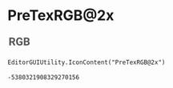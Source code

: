 # PreTexRGB@2x
![](/img/PreTexRGB@2x.png)

``` CSharp
EditorGUIUtility.IconContent("PreTexRGB@2x")
```
```
-5380321908329270156
```
